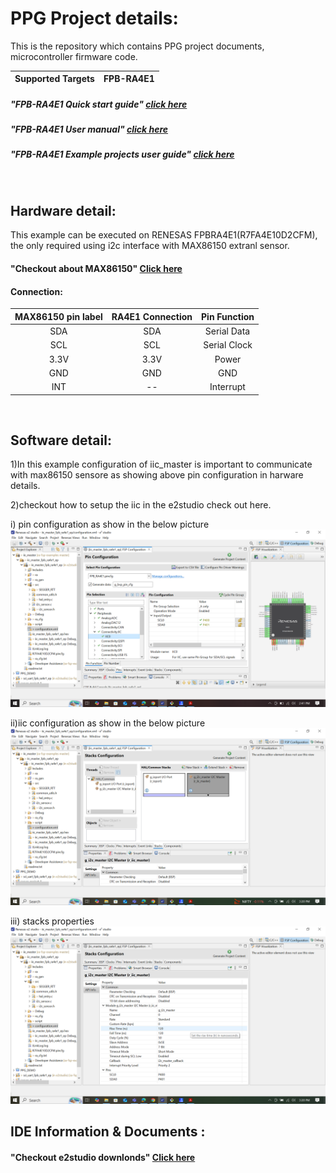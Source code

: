 # PPG Project details:

This is the repository which contains PPG project documents, microcontroller firmware code.

| Supported Targets | FPB-RA4E1 | 
| :----------------- | :--------- |
</center>

##### "FPB-RA4E1 Quick start guide" [click here](https://www.renesas.com/en/document/qsg/fpb-ra4e1-quick-start-guide?r=1527296#:~:text=The%20FPB%2DRA4E1%20Fast%20Prototyping,make%20further%20investments%20in%20tools.)
</center>

##### "FPB-RA4E1 User manual" [click here](https://www.renesas.com/en/document/mat/fpb-ra4e1-users-manual?srsltid=AfmBOorcaggMb13ZcnLC2UZd9g_1g280orFuA-2et-hcn7GL4Gg3oa5H)
</clean>

##### "FPB-RA4E1 Example projects user guide" [click here](https://github.com/renesas/ra-fsp-examples/blob/master/example_projects/Example%20Project%20Usage%20Guide.pdf)
</br>

## Hardware detail:
This example can be executed on RENESAS FPBRA4E1(R7FA4E10D2CFM), the only required using i2c interface with MAX86150 extranl sensor.

#### "Checkout about MAX86150" [Click here](https://github.com/Protocentral/protocentral_max86150_ecg_ppg/blob/master/README.md)
<clean>

 #### Connection:
 |MAX86150 pin label| RA4E1 Connection  |Pin Function      |
 |:-----------------: |:---------------------:|:------------------:|
 | SDA              | SDA                  |  Serial Data     |
 | SCL              | SCL                  |  Serial Clock    |
 | 3.3V             | 3.3V                 |  Power           |
 | GND              | GND                  |  GND             |
 | INT              | --                   |  Interrupt        |
 
</br>

## Software detail:
1)In this example  configuration of iic_master is important to communicate with max86150 sensore as showing above pin 
  configuration in harware details.
  </center>
  
2)checkout how to setup the iic in the e2studio check out here. 
</center>

i) pin configuration as show in the below picture 
![picture](./e2studio/pictures/Configure_RA4E1.png)
</center>

ii)iic configuration as show in the below picture 
![picture](./e2studio/pictures/iic_stacks.png)
</center>

iii) stacks properties
![picture](./e2studio/pictures/stacks_properties.png)



## IDE Information & Documents :

#### "Checkout e2studio downlonds" [Click here](https://www.renesas.com/en/software-tool/e-studio?srsltid=AfmBOoofsyZ-vZtebnAy63cVHOU4tqkWEnhXESOGg8qhTQyPTHtpYvmC)

